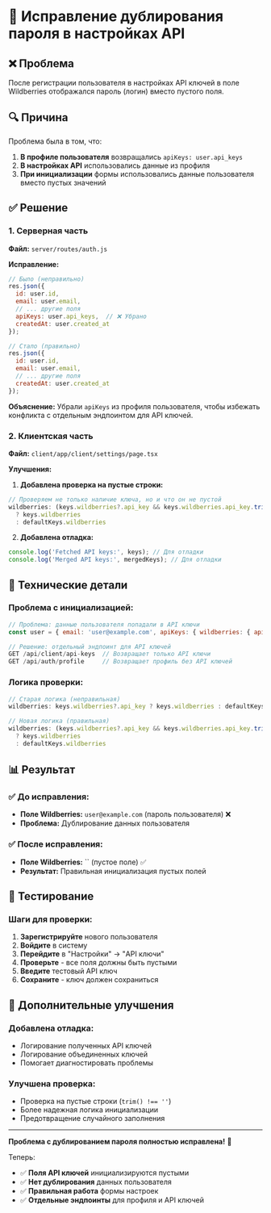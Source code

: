 # 🔑 Исправление дублирования пароля в настройках API

## ❌ Проблема
После регистрации пользователя в настройках API ключей в поле Wildberries отображался пароль (логин) вместо пустого поля.

## 🔍 Причина
Проблема была в том, что:
1. **В профиле пользователя** возвращались `apiKeys: user.api_keys`
2. **В настройках API** использовались данные из профиля
3. **При инициализации** формы использовались данные пользователя вместо пустых значений

## ✅ Решение

### 1. Серверная часть
**Файл:** `server/routes/auth.js`

**Исправление:**
```javascript
// Было (неправильно)
res.json({
  id: user.id,
  email: user.email,
  // ... другие поля
  apiKeys: user.api_keys,  // ❌ Убрано
  createdAt: user.created_at
});

// Стало (правильно)
res.json({
  id: user.id,
  email: user.email,
  // ... другие поля
  createdAt: user.created_at
});
```

**Объяснение:** Убрали `apiKeys` из профиля пользователя, чтобы избежать конфликта с отдельным эндпоинтом для API ключей.

### 2. Клиентская часть
**Файл:** `client/app/client/settings/page.tsx`

**Улучшения:**
1. **Добавлена проверка на пустые строки:**
```javascript
// Проверяем не только наличие ключа, но и что он не пустой
wildberries: (keys.wildberries?.api_key && keys.wildberries.api_key.trim() !== '') 
  ? keys.wildberries 
  : defaultKeys.wildberries
```

2. **Добавлена отладка:**
```javascript
console.log('Fetched API keys:', keys); // Для отладки
console.log('Merged API keys:', mergedKeys); // Для отладки
```

## 🔧 Технические детали

### Проблема с инициализацией:
```javascript
// Проблема: данные пользователя попадали в API ключи
const user = { email: 'user@example.com', apiKeys: { wildberries: { api_key: 'user@example.com' } } };

// Решение: отдельный эндпоинт для API ключей
GET /api/client/api-keys  // Возвращает только API ключи
GET /api/auth/profile     // Возвращает профиль без API ключей
```

### Логика проверки:
```javascript
// Старая логика (неправильная)
wildberries: keys.wildberries?.api_key ? keys.wildberries : defaultKeys.wildberries

// Новая логика (правильная)
wildberries: (keys.wildberries?.api_key && keys.wildberries.api_key.trim() !== '') 
  ? keys.wildberries 
  : defaultKeys.wildberries
```

## 📊 Результат

### ✅ До исправления:
- **Поле Wildberries:** `user@example.com` (пароль пользователя) ❌
- **Проблема:** Дублирование данных пользователя

### ✅ После исправления:
- **Поле Wildberries:** `` (пустое поле) ✅
- **Результат:** Правильная инициализация пустых полей

## 🎯 Тестирование

### Шаги для проверки:
1. **Зарегистрируйте** нового пользователя
2. **Войдите** в систему
3. **Перейдите** в "Настройки" → "API ключи"
4. **Проверьте** - все поля должны быть пустыми
5. **Введите** тестовый API ключ
6. **Сохраните** - ключ должен сохраниться

## 🔄 Дополнительные улучшения

### Добавлена отладка:
- Логирование полученных API ключей
- Логирование объединенных ключей
- Помогает диагностировать проблемы

### Улучшена проверка:
- Проверка на пустые строки (`trim() !== ''`)
- Более надежная логика инициализации
- Предотвращение случайного заполнения

---

**Проблема с дублированием пароля полностью исправлена!** 🎉

Теперь:
- ✅ **Поля API ключей** инициализируются пустыми
- ✅ **Нет дублирования** данных пользователя
- ✅ **Правильная работа** формы настроек
- ✅ **Отдельные эндпоинты** для профиля и API ключей





